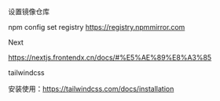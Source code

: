 设置镜像仓库

npm config set registry https://registry.npmmirror.com


Next

https://nextjs.frontendx.cn/docs/#%E5%AE%89%E8%A3%85

tailwindcss

安装使用：https://tailwindcss.com/docs/installation
